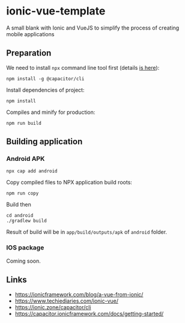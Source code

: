 # ionic-vue-template

A small blank with Ionic and VueJS to simplify the process of creating mobile applications


## Preparation

We need to install `npx` command line tool first (details [is here](https://ionic.zone/capacitor/cli)):

```
npm install -g @capacitor/cli
```

Install dependencies of project:

```
npm install
```

Compiles and minify for production:

```
npm run build
```

## Building application

### Android APK

```
npx cap add android
```

Copy compiled files to NPX application build roots:

```
npm run copy
```

Build then

```
cd android
./gradlew build
```

Result of build will be in `app/build/outputs/apk` of `android` folder.

### IOS package

Coming soon.

## Links

* https://ionicframework.com/blog/a-vue-from-ionic/
* https://www.techiediaries.com/ionic-vue/
* https://ionic.zone/capacitor/cli
* https://capacitor.ionicframework.com/docs/getting-started/
